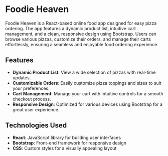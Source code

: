# Foodie Heaven

Foodie Heaven is a React-based online food app designed for easy pizza ordering. The app features a dynamic product list, intuitive cart management, and a clean, responsive design using Bootstrap. Users can browse various pizzas, customize their orders, and manage their carts effortlessly, ensuring a seamless and enjoyable food ordering experience.

## Features

- **Dynamic Product List**: View a wide selection of pizzas with real-time updates.
- **Customizable Orders**: Easily customize pizza toppings and sizes to suit your preferences.
- **Cart Management**: Manage your cart with intuitive controls for a smooth checkout process.
- **Responsive Design**: Optimized for various devices using Bootstrap for a great user experience.

## Technologies Used

- **React**: JavaScript library for building user interfaces
- **Bootstrap**: Front-end framework for responsive design
- **CSS**: Custom styles for a visually appealing layout

